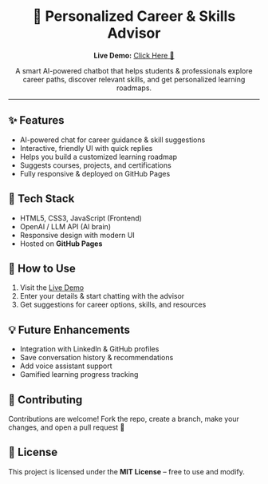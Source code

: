 <h1 align="center">🤖 Personalized Career & Skills Advisor</h1>

<p align="center">
  <strong>Live Demo:</strong> 
  <a href="https://vikas4das.github.io/Personalized-Career-Skills-Advisor/" target="_blank">
    Click Here 🚀
  </a>
</p>

<p align="center">
  A smart AI-powered chatbot that helps students & professionals explore career paths, 
  discover relevant skills, and get personalized learning roadmaps.
</p>

<hr>

<h2>✨ Features</h2>
<ul>
  <li>AI-powered chat for career guidance & skill suggestions</li>
  <li>Interactive, friendly UI with quick replies</li>
  <li>Helps you build a customized learning roadmap</li>
  <li>Suggests courses, projects, and certifications</li>
  <li>Fully responsive & deployed on GitHub Pages</li>
</ul>

<h2>🚀 Tech Stack</h2>
<ul>
  <li>HTML5, CSS3, JavaScript (Frontend)</li>
  <li>OpenAI / LLM API (AI brain)</li>
  <li>Responsive design with modern UI</li>
  <li>Hosted on <strong>GitHub Pages</strong></li>
</ul>

<h2>📌 How to Use</h2>
<ol>
  <li>Visit the <a href="https://vikas4das.github.io/Personalized-Career-Skills-Advisor/" target="_blank">Live Demo</a></li>
  <li>Enter your details & start chatting with the advisor</li>
  <li>Get suggestions for career options, skills, and resources</li>
</ol>

<h2>💡 Future Enhancements</h2>
<ul>
  <li>Integration with LinkedIn & GitHub profiles</li>
  <li>Save conversation history & recommendations</li>
  <li>Add voice assistant support</li>
  <li>Gamified learning progress tracking</li>
</ul>

<h2>🤝 Contributing</h2>
<p>
  Contributions are welcome!  
  Fork the repo, create a branch, make your changes, and open a pull request 🚀
</p>

<h2>📜 License</h2>
<p>
  This project is licensed under the <strong>MIT License</strong> – free to use and modify.
</p>

